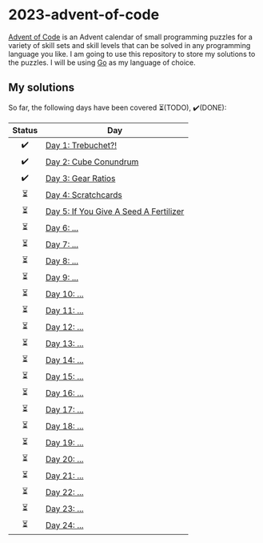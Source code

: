# 2023-advent-of-code

[Advent of Code](https://adventofcode.com/2023/about) is an Advent calendar of small programming puzzles for a variety of skill sets and skill levels that can be solved in any programming language you like. I am going to use this repository to store my solutions to the puzzles. I will be using [Go](https://go.dev/) as my language of choice.

## My solutions

So far, the following days have been covered ⏳(TODO), ✔️(DONE):

| Status | Day |
|:--------:|-------|
| ✔️ | [Day 1: Trebuchet?!](./day01)|
| ✔️ | [Day 2: Cube Conundrum](./day02)|
| ✔️ | [Day 3: Gear Ratios](./day03)|
| ⏳ | [Day 4: Scratchcards](./day04)|
| ⏳ | [Day 5: If You Give A Seed A Fertilizer](./day05)|
| ⏳ | [Day 6: ...](./day06)|
| ⏳ | [Day 7: ...](./day07)|
| ⏳ | [Day 8: ...](./day08)|
| ⏳ | [Day 9: ...](./day09)|
| ⏳ | [Day 10: ...](./day10)|
| ⏳ | [Day 11: ...](./day11)|
| ⏳ | [Day 12: ...](./day12)|
| ⏳ | [Day 13: ...](./day13)|
| ⏳ | [Day 14: ...](./day14)|
| ⏳ | [Day 15: ...](./day15)|
| ⏳ | [Day 16: ...](./day16)|
| ⏳ | [Day 17: ...](./day17)|
| ⏳ | [Day 18: ...](./day18)|
| ⏳ | [Day 19: ...](./day19)|
| ⏳ | [Day 20: ...](./day20)|
| ⏳ | [Day 21: ...](./day21)|
| ⏳ | [Day 22: ...](./day22)|
| ⏳ | [Day 23: ...](./day23)|
| ⏳ | [Day 24: ...](./day24)|

